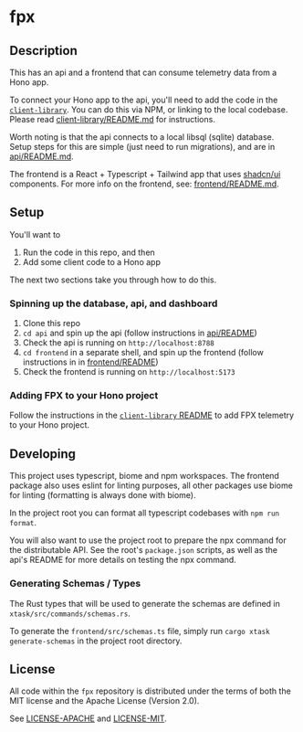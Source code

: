 # fpx

## Description

This has an api and a frontend that can consume telemetry data from a Hono app.

To connect your Hono app to the api, you'll need to add the code in the [`client-library`](./client-library). You can do this via NPM, or linking to the local codebase. Please read [client-library/README.md](./client-library/README.md) for instructions.

Worth noting is that the api connects to a local libsql (sqlite) database. Setup steps for this are simple (just need to run migrations), and are in [api/README.md](./api/README.md).

The frontend is a React + Typescript + Tailwind app that uses [shadcn/ui](https://ui.shadcn.com/) components. For more info on the frontend, see: [frontend/README.md](./frontend/README.md).

## Setup

You'll want to

1. Run the code in this repo, and then
2. Add some client code to a Hono app

The next two sections take you through how to do this.

### Spinning up the database, api, and dashboard

1. Clone this repo
1. `cd api` and spin up the api (follow instructions in [api/README](./api/README.md))
1. Check the api is running on `http://localhost:8788`
1. `cd frontend` in a separate shell, and spin up the frontend (follow instructions in in [frontend/README](./frontend/README.md))
1. Check the frontend is running on `http://localhost:5173`

### Adding FPX to your Hono project

Follow the instructions in the [`client-library` README](./client-library/README.md) to add FPX telemetry to your Hono project.

## Developing

This project uses typescript, biome and npm workspaces. The frontend package also uses eslint for linting purposes, all other packages use biome for linting (formatting is always done with biome).

In the project root you can format all typescript codebases with `npm run format`.

You will also want to use the project root to prepare the npx command for the distributable API. See the root's `package.json` scripts, as well as the api's README for more details on testing the npx command.

### Generating Schemas / Types

The Rust types that will be used to generate the schemas are defined in `xtask/src/commands/schemas.rs`.

To generate the `frontend/src/schemas.ts` file, simply run `cargo xtask generate-schemas` in the project root directory.

## License

All code within the `fpx` repository is distributed under the terms of
both the MIT license and the Apache License (Version 2.0).

See [LICENSE-APACHE](LICENSE-APACHE) and [LICENSE-MIT](LICENSE-MIT).
